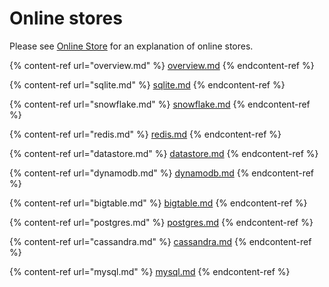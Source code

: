 # Online stores

Please see [Online Store](../../getting-started/architecture-and-components/online-store.md) for an explanation of online stores.

{% content-ref url="overview.md" %}
[overview.md](overview.md)
{% endcontent-ref %}

{% content-ref url="sqlite.md" %}
[sqlite.md](sqlite.md)
{% endcontent-ref %}

{% content-ref url="snowflake.md" %}
[snowflake.md](snowflake.md)
{% endcontent-ref %}

{% content-ref url="redis.md" %}
[redis.md](redis.md)
{% endcontent-ref %}

{% content-ref url="datastore.md" %}
[datastore.md](datastore.md)
{% endcontent-ref %}

{% content-ref url="dynamodb.md" %}
[dynamodb.md](dynamodb.md)
{% endcontent-ref %}

{% content-ref url="bigtable.md" %}
[bigtable.md](mysql.md)
{% endcontent-ref %}

{% content-ref url="postgres.md" %}
[postgres.md](postgres.md)
{% endcontent-ref %}

{% content-ref url="cassandra.md" %}
[cassandra.md](cassandra.md)
{% endcontent-ref %}

{% content-ref url="mysql.md" %}
[mysql.md](mysql.md)
{% endcontent-ref %}

